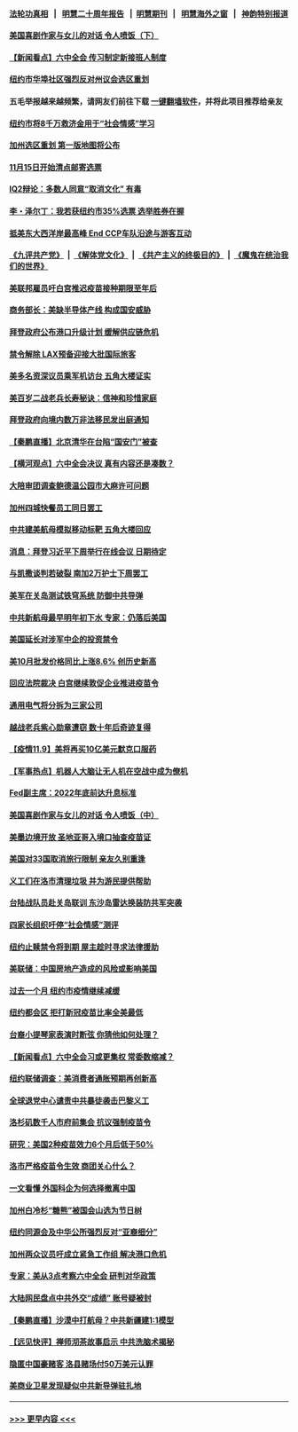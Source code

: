 #### [法轮功真相](https://github.com/gfw-breaker/truth/blob/master/README.md?t=0) &nbsp;&nbsp;|&nbsp;&nbsp; [明慧二十周年报告](https://github.com/gfw-breaker/mh-reports/blob/master/README.md?t=0) &nbsp;&nbsp;|&nbsp;&nbsp;[明慧期刊](https://github.com/gfw-breaker/mh-qikan) &nbsp;&nbsp;|&nbsp;&nbsp; [明慧海外之窗](https://github.com/gfw-breaker/mh-news/blob/master/README.md?t=0) &nbsp;&nbsp;|&nbsp;&nbsp; [神韵特别报道](https://github.com/gfw-breaker/mh-news/blob/master/shenyun.md?t=0)
#### [美国喜剧作家与女儿的对话 令人喷饭（下）](../pages/nsc412/n13366659.md?t=11101650) 
#### [【新闻看点】六中全会 传习制定新接班人制度](../pages/nsc412/n13365642.md?t=11101650) 
#### [纽约市华埠社区强烈反对州议会选区重划](../pages/nsc412/n13366381.md?t=11101650) 
#### 五毛举报越来越频繁，请网友们前往下载 [一键翻墙软件](https://github.com/gfw-breaker/ssr-accounts)，并将此项目推荐给亲友
#### [纽约市将8千万救济金用于“社会情感”学习](../pages/nsc412/n13366423.md?t=11101650) 
#### [加州选区重划 第一版地图将公布](../pages/nsc412/n13366232.md?t=11101650) 
#### [11月15日开始清点邮寄选票](../pages/nsc412/n13366328.md?t=11101650) 
#### [IQ2辩论：多数人同意“取消文化” 有毒](../pages/nsc412/n13366313.md?t=11101650) 
#### [李・泽尔丁：我若获纽约市35%选票 选举胜券在握](../pages/nsc412/n13366317.md?t=11101650) 
#### [抵美东大西洋岸最高峰 End CCP车队沿途与游客互动](../pages/nsc412/n13366344.md?t=11101650) 
#### [《九评共产党》](https://github.com/begood0513/9ping.md/blob/master/README.md) &nbsp;|&nbsp; [《解体党文化》](../../../../jtdwh.md/blob/master/README.md)  &nbsp;|&nbsp; [《共产主义的终极目的》](../../../../gczydzjmd.md/blob/master/README.md) &nbsp;|&nbsp; [《魔鬼在统治我们的世界》](../../../../mgztzwmdsj.md/blob/master/README.md) 
#### [美联邦雇员吁白宫推迟疫苗接种期限至年后](../pages/nsc412/n13366072.md?t=11101650) 
#### [商务部长：美缺半导体产线 构成国安威胁](../pages/nsc412/n13366040.md?t=11101650) 
#### [拜登政府公布港口升级计划 缓解供应链危机](../pages/nsc412/n13365712.md?t=11101650) 
#### [禁令解除 LAX预备迎接大批国际旅客](../pages/nsc412/n13366145.md?t=11101650) 
#### [美多名资深议员乘军机访台 五角大楼证实](../pages/nsc412/n13366044.md?t=11101650) 
#### [美百岁二战老兵长寿秘诀：信神和珍惜家庭](../pages/nsc412/n13365986.md?t=11101650) 
#### [拜登政府向境内数万非法移民发出庭通知](../pages/nsc412/n13365925.md?t=11101650) 
#### [【秦鹏直播】北京清华在台陷“国安门”被查](../pages/nsc412/n13365821.md?t=11101650) 
#### [【横河观点】六中全会决议 真有内容还是凑数？](../pages/nsc412/n13365870.md?t=11101650) 
#### [大陪审团调查鲍德温公园市大麻许可问题](../pages/nsc412/n13365923.md?t=11101650) 
#### [加州四城快餐员工同日罢工](../pages/nsc412/n13365816.md?t=11101650) 
#### [中共建美航母模拟移动标靶 五角大楼回应](../pages/nsc412/n13365851.md?t=11101650) 
#### [消息：拜登习近平下周举行在线会议 日期待定](../pages/nsc412/n13365715.md?t=11101650) 
#### [与凯撒谈判若破裂 南加2万护士下周罢工](../pages/nsc412/n13365647.md?t=11101650) 
#### [美军在关岛测试铁穹系统 防御中共导弹](../pages/nsc412/n13365453.md?t=11101650) 
#### [中共新航母最早明年初下水 专家：仍落后美国](../pages/nsc412/n13365553.md?t=11101650) 
#### [美国延长对涉军中企的投资禁令](../pages/nsc412/n13365498.md?t=11101650) 
#### [美10月批发价格同比上涨8.6% 创历史新高](../pages/nsc412/n13365441.md?t=11101650) 
#### [回应法院裁决 白宫继续敦促企业推进疫苗令](../pages/nsc412/n13365323.md?t=11101650) 
#### [通用电气将分拆为三家公司](../pages/nsc412/n13365421.md?t=11101650) 
#### [越战老兵紫心勋章遭窃 数十年后奇迹复得](../pages/nsc412/n13364339.md?t=11101650) 
#### [【疫情11.9】美将再买10亿美元默克口服药](../pages/nsc412/n13363384.md?t=11101650) 
#### [【军事热点】机器人大脑让无人机在空战中成为僚机](../pages/nsc412/n13364016.md?t=11101650) 
#### [Fed副主席：2022年底前达升息标准](../pages/nsc412/n13364843.md?t=11101650) 
#### [美国喜剧作家与女儿的对话 令人喷饭（中）](../pages/nsc412/n13364136.md?t=11101650) 
#### [美墨边境开放 圣地亚哥入境口抽查疫苗证](../pages/nsc412/n13364169.md?t=11101650) 
#### [美国对33国取消旅行限制  亲友久别重逢](../pages/nsc412/n13363880.md?t=11101650) 
#### [义工们在洛市清理垃圾 并为游民提供帮助](../pages/nsc412/n13364030.md?t=11101650) 
#### [台陆战队员赴关岛联训 东沙岛雷达换装防共军突袭](../pages/nsc412/n13361796.md?t=11101650) 
#### [四家长组织吁停“社会情感”测评](../pages/nsc412/n13363870.md?t=11101650) 
#### [纽约止赎禁令将到期 屋主趁时寻求法律援助](../pages/nsc412/n13363855.md?t=11101650) 
#### [美联储：中国房地产造成的风险或影响美国](../pages/nsc412/n13363970.md?t=11101650) 
#### [过去一个月 纽约市疫情继续减缓](../pages/nsc412/n13363887.md?t=11101650) 
#### [纽约都会区 拒打新冠疫苗比率全美最低](../pages/nsc412/n13363877.md?t=11101650) 
#### [台裔小提琴家表演时断弦 你猜他如何处理？](../pages/nsc412/n13363789.md?t=11101650) 
#### [【新闻看点】六中全会习或更集权 常委数缩减？](../pages/nsc412/n13362553.md?t=11101650) 
#### [纽约联储调查：美消费者通胀预期再创新高](../pages/nsc412/n13363474.md?t=11101650) 
#### [全球退党中心谴责中共暴徒袭击巴黎义工](../pages/nsc412/n13363377.md?t=11101650) 
#### [洛杉矶数千人市府前集会 抗议强制疫苗令](../pages/nsc412/n13363595.md?t=11101650) 
#### [研究：美国2种疫苗效力6个月后低于50%](../pages/nsc412/n13363311.md?t=11101650) 
#### [洛市严格疫苗令生效 商团关心什么？](../pages/nsc412/n13363517.md?t=11101650) 
#### [一文看懂 外国科企为何选择撤离中国](../pages/nsc412/n13351520.md?t=11101650) 
#### [加州白冷杉“糖熊”被国会山选为节日树](../pages/nsc412/n13363459.md?t=11101650) 
#### [纽约同源会及中华公所强烈反对“亚裔细分”](../pages/nsc412/n13360771.md?t=11101650) 
#### [加州两众议员吁成立紧急工作组 解决港口危机](../pages/nsc412/n13363373.md?t=11101650) 
#### [专家：美从3点考察六中全会 研判对华政策](../pages/nsc412/n13362089.md?t=11101650) 
#### [大陆网民盘点中共外交“成绩” 账号疑被封](../pages/nsc412/n13363322.md?t=11101650) 
#### [【秦鹏直播】沙漠中打航母？中共新疆建1:1模型](../pages/nsc412/n13363276.md?t=11101650) 
#### [【远见快评】禅师沏茶故事启示 中共洗脑术揭秘](../pages/nsc412/n13363202.md?t=11101650) 
#### [隐匿中国豪赌客 洛县赌场付50万美元认罪](../pages/nsc412/n13363310.md?t=11101650) 
#### [美商业卫星发现疑似中共新导弹驻扎地](../pages/nsc412/n13363238.md?t=11101650) 

----
#### [ >>> 更早内容 <<< ](../indexes/nsc412-earlier.md)

